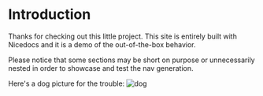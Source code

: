 # Introduction

Thanks for checking out this little project. This site is entirely built with Nicedocs and it is a demo of the out-of-the-box behavior.

Please notice that some sections may be short on purpose or unnecessarily nested in order to showcase and test the nav generation.  

Here's a dog picture for the trouble:
![dog]()
